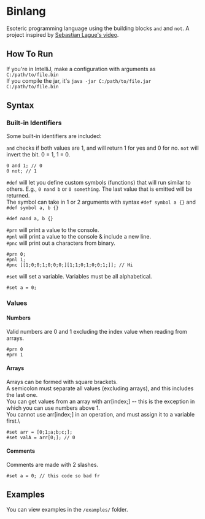 # Binlang

Esoteric programming language using the building blocks `and` and `not`.
A project inspired by [Sebastian Lague's video](https://www.youtube.com/watch?v=QZwneRb-zqA).

## How To Run
If you're in IntelliJ, make a configuration with arguments as `C:/path/to/file.bin`\
If you compile the jar, it's `java -jar C:/path/to/file.jar C:/path/to/file.bin`

## Syntax

### Built-in Identifiers
Some built-in identifiers are included:

`and` checks if both values are 1, and will return 1 for yes and 0 for no.
`not` will invert the bit. 0 = 1, 1 = 0.
```
0 and 1; // 0
0 not; // 1
```
`#def` will let you define custom symbols (functions) that will run similar to others.
E.g., `0 nand b` or `0 something`. The last value that is emitted will be returned.\
The symbol can take in 1 or 2 arguments with syntax `#def symbol a {}` and `#def symbol a, b {}`
```
#def nand a, b {}
```
`#prn` will print a value to the console.\
`#pnl` will print a value to the console & include a new line.\
`#pnc` will print out a characters from binary.
```
#prn 0;
#pnl 1;
#pnc [[1;0;0;1;0;0;0;][1;1;0;1;0;0;1;]]; // Hi
```
`#set` will set a variable. Variables must be all alphabetical.
```
#set a = 0;
```
### Values

#### Numbers
Valid numbers are 0 and 1 excluding the index value when reading from arrays.
```
#prn 0
#prn 1
```

#### Arrays
Arrays can be formed with square brackets.\
A semicolon must separate all values (excluding arrays), and this includes the last one.\
You can get values from an array with arr[index;] -- this is the exception in which you can use numbers above 1.\
You cannot use arr[index;] in an operation, and must assign it to a variable first.\
```
#set arr = [0;1;a;b;c;];
#set valA = arr[0;]; // 0
```

#### Comments
Comments are made with 2 slashes.
```
#set a = 0; // this code so bad fr
```

## Examples
You can view examples in the `/examples/` folder.